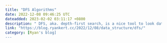 ```yaml
---
title: "DFS Algorithms"
date: 2022-12-08 09:46:25 UTC
dateadded: 2023-02-02 03:11:17 +0800
description: " DFS, aka. depth-first search, is a nice tool to look data in depth-first manner. an example to travel through graph will be this : "
link: "https://blog.ryankert.cc/2022/12/08/data_structure/dfs/"
category: [Ryan's blog]
---
```

